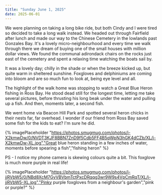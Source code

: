 ```yaml
---
title: "Sunday June 1, 2025"
date: 2025-06-01
---
```


We were planning on taking a long bike ride, but both Cindy and I were tired so decided to take a long walk instead.  We headed out through Fairfield after lunch and made our way to the Chinese Cemetery in the lowlands past Gonzales Bay.  It's a lovely micro-neighbourhood and every time we walk through there we dream of buying one of the small houses with million dollar views.  We found the communal adirondack chairs on the rocks just east of the cemetery and spent a relaxing time watching the boats sail by.

It was a lovely day; chilly in the shade or when the breeze kicked up, but quite warm in sheltered sunshine.  Foxgloves and delphiniums are coming into bloom and are so much fun to look at, being eye level and all.

The highlight of the walk home was stopping to watch a Great Blue Heron fishing in Ross Bay.  He stood dead still for the longest time, letting me take several pictures, before thrusting his long beak under the water and pulling up a fish.  And then, moments later, a second fish.  

We went home via Beacon Hill Park and spotted several heron chicks in their nests far, far overhead.  I wonder if our friend from Ross Bay saved some fish for the kids to eat?  I'm sure he did.

{% imagePlaceholder "https://photos.smugmug.com/photos/i-X2kmwDw/0/NVDT3KJF8BBN7ZnD9f5Cdb5FF4B5qWpN3hGK4dCZb/XL/i-X2kmwDw-XL.jpg","Great blue heron standing in a few inches of water, moments before spearing a fish","fishing heron" %}

PS - I notice my phone camera is skewing colours quite a bit.  This foxglove is much more purple in real life!


{% imagePlaceholder "https://photos.smugmug.com/photos/i-jjRVbW5/0/NBd8XcM7GvVBVbmTctPxcDRqqg3wr9W9s4VpCmRqT/XL/i-jjRVbW5-XL.jpg","Pinky purple foxgloves from a neighbour's garden","pink or purple?" %}